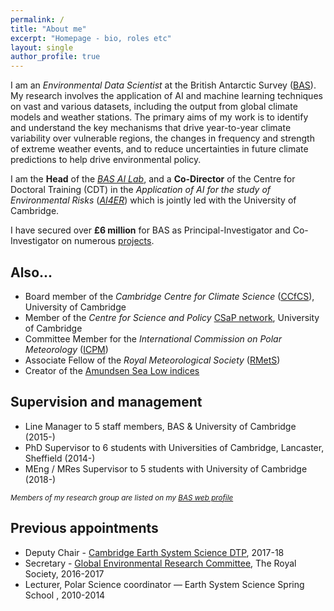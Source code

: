 ```yaml
---
permalink: /
title: "About me"
excerpt: "Homepage - bio, roles etc"
layout: single
author_profile: true
---
```


I am an _Environmental Data Scientist_ at the British Antarctic Survey ([BAS](http://www.bas.ac.uk)). My research involves the application of AI and machine learning techniques on vast and various datasets, including the output from global climate models and weather stations.  The primary aims of my work is to identify and understand the key mechanisms that drive year-to-year climate variability over vulnerable regions, the changes in frequency and strength of extreme weather events, and to reduce uncertainties in future climate predictions to help drive environmental policy. 

I am the **Head** of the [_BAS AI Lab_](http://www.bas.ac.uk/ai), and a **Co-Director** of the Centre for Doctoral Training (CDT) in the _Application of AI for the study of Environmental Risks_ ([_AI4ER_](https://ai4er-cdt.esc.cam.ac.uk/)) which is jointly led with the University of Cambridge. 

I have secured over **£6 million** for BAS as Principal-Investigator and Co-Investigator on numerous [projects](/projects).

## Also...
* Board member of the _Cambridge Centre for Climate Science_ ([CCfCS](https://www.climatescience.cam.ac.uk/)), University of Cambridge
* Member of the _Centre for Science and Policy_ [CSaP network](http://www.csap.cam.ac.uk/about-csap/people/our-network/), University of Cambridge
* Committee Member for the _International Commission on Polar Meteorology_ ([ICPM](http://www.icpm-iamas.aq/))
* Associate Fellow of the _Royal Meteorological Society_ ([RMetS](https://www.rmets.org/))
* Creator of the [Amundsen Sea Low indices](/asl_index)

## Supervision and management
* Line Manager to 5 staff members, BAS & University of Cambridge (2015-)
* PhD Supervisor to 6 students with Universities of Cambridge, Lancaster, Sheffield (2014-)
* MEng / MRes Supervisor to 5 students with University of Cambridge (2018-)

<sub>_Members of my research group are listed on my [BAS web profile](https://www.bas.ac.uk/profile/jask/)_</sub>

## Previous appointments
* Deputy Chair - [Cambridge Earth System Science DTP](http://essdtp.esc.cam.ac.uk/), 2017-18 
* Secretary - [Global Environmental Research Committee](https://royalsociety.org/topics-policy/energy-environment-climate/global-environmental-research-committee/), The Royal Society, 2016-2017
* Lecturer, Polar Science coordinator — Earth System Science Spring School , 2010-2014